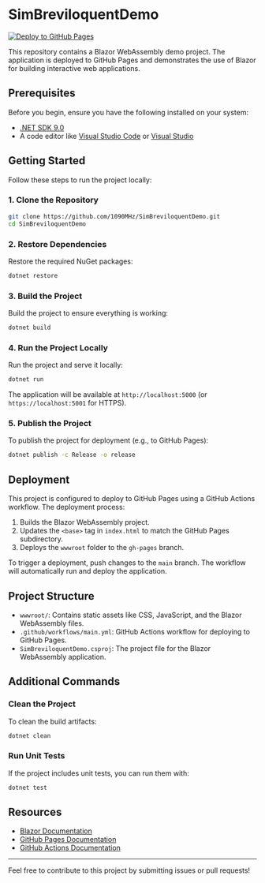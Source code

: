# SimBreviloquentDemo

[![Deploy to GitHub Pages](https://github.com/1090MHz/SimBreviloquentDemo/actions/workflows/main.yml/badge.svg)](https://github.com/1090MHz/SimBreviloquentDemo/actions/workflows/main.yml)

This repository contains a Blazor WebAssembly demo project. The application is deployed to GitHub Pages and demonstrates the use of Blazor for building interactive web applications.

## Prerequisites

Before you begin, ensure you have the following installed on your system:
- [.NET SDK 9.0](https://dotnet.microsoft.com/download/dotnet/9.0)
- A code editor like [Visual Studio Code](https://code.visualstudio.com/) or [Visual Studio](https://visualstudio.microsoft.com/)

## Getting Started

Follow these steps to run the project locally:

### 1. Clone the Repository
```bash
git clone https://github.com/1090MHz/SimBreviloquentDemo.git
cd SimBreviloquentDemo
```

### 2. Restore Dependencies
Restore the required NuGet packages:
```bash
dotnet restore
```

### 3. Build the Project
Build the project to ensure everything is working:
```bash
dotnet build
```

### 4. Run the Project Locally
Run the project and serve it locally:
```bash
dotnet run
```
The application will be available at `http://localhost:5000` (or `https://localhost:5001` for HTTPS).

### 5. Publish the Project
To publish the project for deployment (e.g., to GitHub Pages):
```bash
dotnet publish -c Release -o release
```

## Deployment

This project is configured to deploy to GitHub Pages using a GitHub Actions workflow. The deployment process:
1. Builds the Blazor WebAssembly project.
2. Updates the `<base>` tag in `index.html` to match the GitHub Pages subdirectory.
3. Deploys the `wwwroot` folder to the `gh-pages` branch.

To trigger a deployment, push changes to the `main` branch. The workflow will automatically run and deploy the application.

## Project Structure

- `wwwroot/`: Contains static assets like CSS, JavaScript, and the Blazor WebAssembly files.
- `.github/workflows/main.yml`: GitHub Actions workflow for deploying to GitHub Pages.
- `SimBreviloquentDemo.csproj`: The project file for the Blazor WebAssembly application.

## Additional Commands

### Clean the Project
To clean the build artifacts:
```bash
dotnet clean
```

### Run Unit Tests
If the project includes unit tests, you can run them with:
```bash
dotnet test
```

## Resources

- [Blazor Documentation](https://learn.microsoft.com/en-us/aspnet/core/blazor/)
- [GitHub Pages Documentation](https://docs.github.com/en/pages)
- [GitHub Actions Documentation](https://docs.github.com/en/actions)

---

Feel free to contribute to this project by submitting issues or pull requests!
